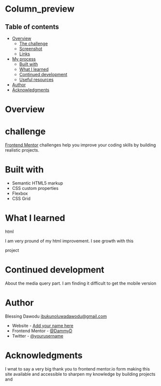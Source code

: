 # Column_preview

## Table of contents
- [Overview](#overview)
  - [The challenge](#the-challenge)
  - [Screenshot](#screenshot)
  - [Links](#links)
- [My process](#my-process)
  - [Built with](#built-with)
  - [What I learned](#what-i-learned)
  - [Continued development](#continued-development)
  - [Useful resources](#useful-resources)
- [Author](#author)
- [Acknowledgments](#acknowledgments)

# Overview

# challenge
[Frontend Mentor](https://www.frontendmentor.io) challenges help you improve your coding skills by building realistic projects.

# Built with
- Semantic HTML5 markup
- CSS custom properties
- Flexbox
- CSS Grid

# What I learned
html
<p> I am very pround of my html improvement. I see growth with this </p> project

# Continued development
About the media query part. I am finding it difficult to get the mobile version

# Author
Blessing Dawodu <ibukunoluwadawodu@gmail.com>

- Website - [Add your name here](https://www.your-site.com)
- Frontend Mentor - [@DammyD](https://www.frontendmentor.io/profile/yourusername)
- Twitter - [@yourusername](https://www.twitter.com/yourusername)

# Acknowledgments
I wnat to say a very big thank you to frontend mentor.io form making this site available and accessible to sharpen my knowledge by building projects and 
